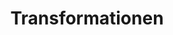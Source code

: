 ---
title: Transformationen
eleventyNavigation:
  title: Transformationen
  key: dg_3d_transformations
  parent: dg_3d
  order: 3.5
template: "../de/3d/03-transforms.md"
---